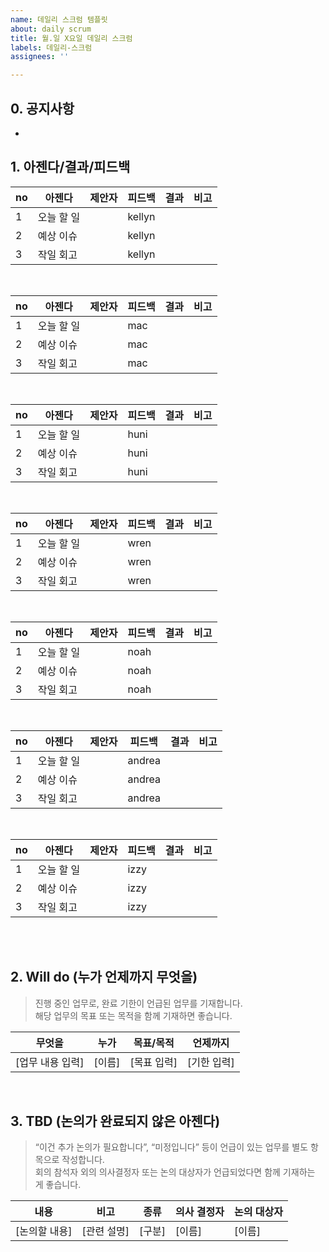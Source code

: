 ```yaml
---
name: 데일리 스크럼 템플릿
about: daily scrum
title: 월.일 X요일 데일리 스크럼
labels: 데일리-스크럼
assignees: ''

---
```


## 0. 공지사항

- 

## 1. 아젠다/결과/피드백

| no |   아젠다 | 제안자 | 피드백 | 결과 | 비고 | 
|----|--------|------|-------|-----|-----|
| 1  | 오늘 할 일 |  | kellyn |  |  |  | 
| 2  | 예상 이슈 |  | kellyn |  |  |  |
| 3  | 작일 회고 |  | kellyn |  |  |  |
<br>

| no |   아젠다 | 제안자 | 피드백 | 결과 | 비고 | 
|----|--------|------|-------|-----|-----|
| 1  | 오늘 할 일 |  | mac |  |  |  | 
| 2  | 예상 이슈 |  | mac |  |  |  |
| 3  | 작일 회고 |  | mac |  |  |  |
<br>

| no |   아젠다 | 제안자 | 피드백 | 결과 | 비고 | 
|----|--------|------|-------|-----|-----|
| 1  | 오늘 할 일 |  | huni |  |  |  | 
| 2  | 예상 이슈 |  | huni |  |  |  |
| 3  | 작일 회고 |  | huni |  |  |  |
<br>

| no |   아젠다 | 제안자 | 피드백 | 결과 | 비고 | 
|----|--------|------|-------|-----|-----|
| 1  | 오늘 할 일 |  | wren |  |  |  | 
| 2  | 예상 이슈 |  | wren |  |  |  |
| 3  | 작일 회고 |  | wren |  |  |  |
<br>

| no |   아젠다 | 제안자 | 피드백 | 결과 | 비고 | 
|----|--------|------|-------|-----|-----|
| 1  | 오늘 할 일 |  | noah |  |  |  | 
| 2  | 예상 이슈 |  | noah |  |  |  |
| 3  | 작일 회고 |  | noah |  |  |  |
<br>

| no |   아젠다 | 제안자 | 피드백 | 결과 | 비고 | 
|----|--------|------|-------|-----|-----|
| 1  | 오늘 할 일 |  | andrea |  |  |  | 
| 2  | 예상 이슈 |  | andrea |  |  |  |
| 3  | 작일 회고 |  | andrea |  |  |  |
<br>

| no |   아젠다 | 제안자 | 피드백 | 결과 | 비고 | 
|----|--------|------|-------|-----|-----|
| 1  | 오늘 할 일 |  | izzy |  |  |  | 
| 2  | 예상 이슈 |  | izzy |  |  |  |
| 3  | 작일 회고 |  | izzy |  |  |  |
<br>
<br />

## 2. Will do (누가 언제까지 무엇을)

> 진행 중인 업무로, 완료 기한이 언급된 업무를 기재합니다.  
> 해당 업무의 목표 또는 목적을 함께 기재하면 좋습니다.

| 무엇을              | 누가   | 목표/목적     | 언제까지 |
|---------------------|--------|----------------|-----------|
| [업무 내용 입력]    | [이름] | [목표 입력]   | [기한 입력] |

<br />

## 3. TBD (논의가 완료되지 않은 아젠다)

> “이건 추가 논의가 필요합니다”, “미정입니다” 등이 언급이 있는 업무를 별도 항목으로 작성합니다.  
> 회의 참석자 외의 의사결정자 또는 논의 대상자가 언급되었다면 함께 기재하는 게 좋습니다.

| 내용 | 비고 | 종류 | 의사 결정자 | 논의 대상자 |
|------|------|------|----------------|----------------|
| [논의할 내용] | [관련 설명] | [구분] | [이름] | [이름] |
